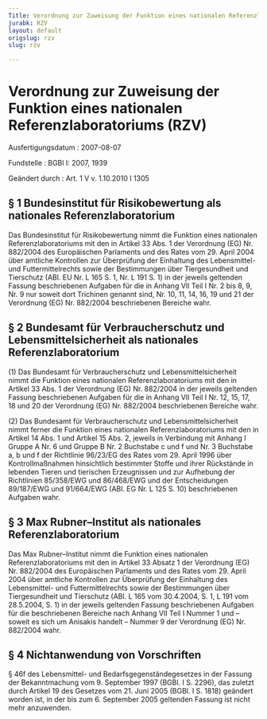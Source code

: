 ```yaml
---
Title: Verordnung zur Zuweisung der Funktion eines nationalen Referenzlaboratoriums
jurabk: RZV
layout: default
origslug: rzv
slug: rzv

---
```


# Verordnung zur Zuweisung der Funktion eines nationalen Referenzlaboratoriums (RZV)

Ausfertigungsdatum
:   2007-08-07

Fundstelle
:   BGBl I: 2007, 1939

Geändert durch
:   Art. 1 V v. 1.10.2010 I 1305



## § 1 Bundesinstitut für Risikobewertung als nationales Referenzlaboratorium

Das Bundesinstitut für Risikobewertung nimmt die Funktion eines
nationalen Referenzlaboratoriums mit den in Artikel 33 Abs. 1 der
Verordnung (EG) Nr. 882/2004 des Europäischen Parlaments und des Rates
vom 29. April 2004 über amtliche Kontrollen zur Überprüfung der
Einhaltung des Lebensmittel- und Futtermittelrechts sowie der
Bestimmungen über Tiergesundheit und Tierschutz (ABl. EU Nr. L 165 S.
1, Nr. L 191 S. 1) in der jeweils geltenden Fassung beschriebenen
Aufgaben für die in Anhang VII Teil I Nr. 2 bis 8, 9, Nr. 9 nur soweit
dort Trichinen genannt sind, Nr. 10, 11, 14, 16, 19 und 21 der
Verordnung (EG) Nr. 882/2004 beschriebenen Bereiche wahr.


## § 2 Bundesamt für Verbraucherschutz und Lebensmittelsicherheit als nationales Referenzlaboratorium

(1) Das Bundesamt für Verbraucherschutz und Lebensmittelsicherheit
nimmt die Funktion eines nationalen Referenzlaboratoriums mit den in
Artikel 33 Abs. 1 der Verordnung (EG) Nr. 882/2004 in der jeweils
geltenden Fassung beschriebenen Aufgaben für die in Anhang VII Teil I
Nr. 12, 15, 17, 18 und 20 der Verordnung (EG) Nr. 882/2004
beschriebenen Bereiche wahr.

(2) Das Bundesamt für Verbraucherschutz und Lebensmittelsicherheit
nimmt ferner die Funktion eines nationalen Referenzlaboratoriums mit
den in Artikel 14 Abs. 1 und Artikel 15 Abs. 2, jeweils in Verbindung
mit Anhang I Gruppe A Nr. 6 und Gruppe B Nr. 2 Buchstabe c und f und
Nr. 3 Buchstabe a, b und f der Richtlinie 96/23/EG des Rates vom 29.
April 1996 über Kontrollmaßnahmen hinsichtlich bestimmter Stoffe und
ihrer Rückstände in lebenden Tieren und tierischen Erzeugnissen und
zur Aufhebung der Richtlinien 85/358/EWG und 86/468/EWG und der
Entscheidungen 89/187/EWG und 91/664/EWG (ABl. EG Nr. L 125 S. 10)
beschriebenen Aufgaben wahr.


## § 3 Max Rubner–Institut als nationales Referenzlaboratorium

Das Max Rubner–Institut nimmt die Funktion eines nationalen
Referenzlaboratoriums mit den in Artikel 33 Absatz 1 der Verordnung
(EG) Nr.
882/2004              des Europäischen Parlaments und des Rates vom
29\. April 2004 über amtliche Kontrollen zur Überprüfung der Einhaltung
des Lebensmittel- und Futtermittelrechts sowie der Bestimmungen über
Tiergesundheit und Tierschutz (ABl. L 165 vom 30.4.2004, S. 1, L 191
vom 28.5.2004, S. 1) in der jeweils geltenden Fassung beschriebenen
Aufgaben für die beschriebenen Bereiche nach Anhang VII Teil I Nummer
1 und – soweit es sich um Anisakis handelt – Nummer 9 der Verordnung
(EG) Nr. 882/2004 wahr.


## § 4 Nichtanwendung von Vorschriften

§ 46f des Lebensmittel- und Bedarfsgegenständegesetzes in der Fassung
der Bekanntmachung vom 9. September 1997 (BGBl. I S. 2296), das
zuletzt durch Artikel 19 des Gesetzes vom 21. Juni 2005 (BGBl. I S.
1818) geändert worden ist, in der bis zum 6. September 2005 geltenden
Fassung ist nicht mehr anzuwenden.

